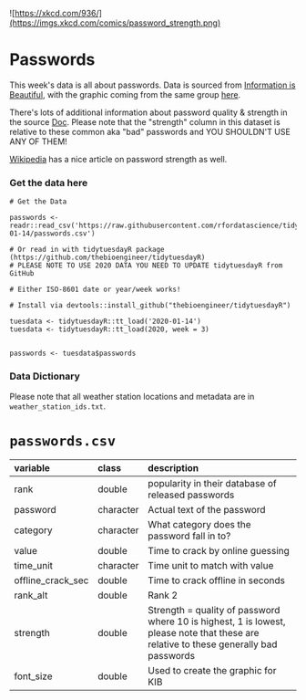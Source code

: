 ![https://xkcd.com/936/](https://imgs.xkcd.com/comics/password_strength.png)


# Passwords

This week's data is all about passwords. Data is sourced from [Information is Beautiful](https://docs.google.com/spreadsheets/d/1cz7TDhm0ebVpySqbTvrHrD3WpxeyE4hLZtifWSnoNTQ/edit#gid=21), with the graphic coming from the same group [here](https://twitter.com/infobeautiful/status/1216765612439019521?s=20).

There's lots of additional information about password quality & strength in the source [Doc](https://docs.google.com/spreadsheets/d/1cz7TDhm0ebVpySqbTvrHrD3WpxeyE4hLZtifWSnoNTQ/edit#gid=21). Please note that the "strength" column in this dataset is relative to these common aka "bad" passwords and YOU SHOULDN'T USE ANY OF THEM!

[Wikipedia](https://en.wikipedia.org/wiki/Password_strength) has a nice article on password strength as well.

### Get the data here

```{r}
# Get the Data

passwords <- readr::read_csv('https://raw.githubusercontent.com/rfordatascience/tidytuesday/master/data/2020/2020-01-14/passwords.csv')

# Or read in with tidytuesdayR package (https://github.com/thebioengineer/tidytuesdayR)
# PLEASE NOTE TO USE 2020 DATA YOU NEED TO UPDATE tidytuesdayR from GitHub

# Either ISO-8601 date or year/week works!

# Install via devtools::install_github("thebioengineer/tidytuesdayR")

tuesdata <- tidytuesdayR::tt_load('2020-01-14') 
tuesdata <- tidytuesdayR::tt_load(2020, week = 3)


passwords <- tuesdata$passwords
```
### Data Dictionary

Please note that all weather station locations and metadata are in `weather_station_ids.txt`.

# `passwords.csv`

|variable          |class     |description |
|:-----------------|:---------|:-----------|
|rank              |double    | popularity in their database of released passwords |
|password          |character | Actual text of the password |
|category          |character | What category does the password fall in to?|
|value             |double    | Time to crack by online guessing |
|time_unit         |character | Time unit to match with value |
|offline_crack_sec |double    | Time to crack offline in seconds |
|rank_alt          |double    | Rank 2 |
|strength          |double    | Strength = quality of password where 10 is highest, 1 is lowest, please note that these are relative to these generally bad passwords |
|font_size         |double    | Used to create the graphic for KIB |